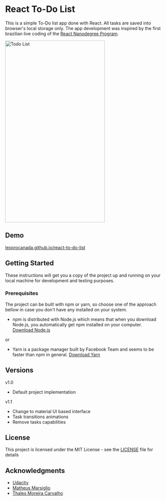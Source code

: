 # React To-Do List

This is a simple To-Do list app done with React. All tasks are saved into browser's local storage only. The app development
was inspired by the first brazilian live coding of the [React Nanodegree Program](https://udacity.com/course/react-nanodegree--nd019). 

<img src="https://raw.githubusercontent.com/computationalcore/react-to-do-list/gh-pages/to-do-list.gif" alt="Todo List" style="width: 320px; height: 582px"/>

## Demo

[lexprocanada.github.io/react-to-do-list](https://lexprocanada.github.io/react-to-do-list)

## Getting Started

These instructions will get you a copy of the project up and running on your local machine for development and testing 
purposes. 

### Prerequisites

The project can be built with npm or yarn, so choose one of the approach bellow in case you don't 
have any installed on your system. 

* npm is distributed with Node.js which means that when you download Node.js, 
you automatically get npm installed on your computer. [Download Node.js](https://nodejs.org/en/download/)

or

* Yarn is a package manager built by Facebook Team and seems to be faster than npm in general.  [Download Yarn](https://yarnpkg.com/en/docs/install)


## Versions

v1.0 
* Default project implementation 
 
v1.1 
* Change to material UI based interface
* Task transitions animations
* Remove tasks capabilities


## License

This project is licensed under the MIT License - see the [LICENSE](LICENSE) file for details


## Acknowledgments
* [Udacity](https://www.udacity.com/)
* [Matheus Marsiglio](https://github.com/mtmr0x)
* [Thales Moreira Carvalho](https://github.com/thalescomp)
